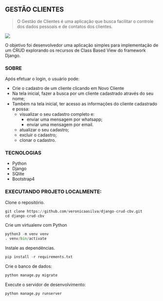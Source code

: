 ## GESTÃO CLIENTES
> O Gestão de Clientes é uma aplicação que busca facilitar o controle dos dados pessoais e de contatos dos clientes.

![](https://user-images.githubusercontent.com/63860290/86915880-19c5bb00-c0f9-11ea-8343-2cf71e53f35b.png)

O objetivo foi desenvolvedor uma aplicação simples para implementação de um CRUD explorando os recursos de Class Based View do framework Django. 
    
### SOBRE

Após efetuar o login, o usuário pode:

- Crie o cadastro de um cliente clicando em Novo Cliente
- Na tela inicial, fazer a busca por um cliente cadastrado através do seu nome;
- Também na tela inicial, ter acesso as informações do cliente cadastrado e possa:
    - visualizar o seu cadastro completo e:
        - enviar uma mensagem por whatsapp;
        - enviar uma mensagem por email.
    - atualizar o seu cadastro;
    - excluir o cadastro;
    - clonar o cadastro.

### TECNOLOGIAS

- Python
- Django
- SQlite
- Bootstrap4


### EXECUTANDO PROJETO LOCALMENTE:

Clone o repositório.

```python
git clone https://github.com/veronicaasilva/django-crud-cbv.git
cd django-crud-cbv
```

Crie um virtualenv com Python 

```python
python3 -m venv venv
. venv/bin/activate
```

Instale as dependências.

```python
pip install -r requirements.txt
```

Crie o banco de dados:

```python
python manage.py migrate
```

Execute o servidor de desenvolvimento:

```python
python manage.py runserver
```
